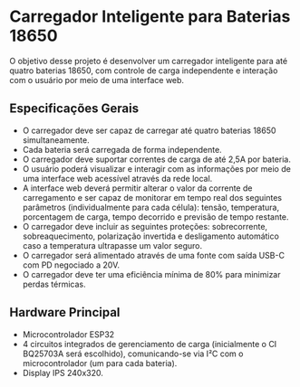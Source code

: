 # Carregador Inteligente para Baterias 18650

O objetivo desse projeto é desenvolver um carregador inteligente para até quatro baterias 18650, com controle de carga independente e interação com o usuário por meio de uma interface web.

## Especificações Gerais

- O carregador deve ser capaz de carregar até quatro baterias 18650 simultaneamente.
- Cada bateria será carregada de forma independente.
- O carregador deve suportar correntes de carga de até 2,5A por bateria.
- O usuário poderá visualizar e interagir com as informações por meio de uma interface web acessível através da rede local.
- A interface web deverá permitir alterar o valor da corrente de carregamento e ser capaz de monitorar em tempo real dos seguintes parâmetros (individualmente para cada célula): tensão, temperatura, porcentagem de carga, tempo decorrido e previsão de tempo restante.
- O carregador deve incluir as seguintes proteções: sobrecorrente, sobreaquecimento, polarização invertida e desligamento automático caso a temperatura ultrapasse um valor seguro.
- O carregador será alimentado através de uma fonte com saída USB-C com PD negociado a 20V.
- O carregador deve ter uma eficiência mínima de 80% para minimizar perdas térmicas.

## Hardware Principal

- Microcontrolador ESP32
- 4 circuitos integrados de gerenciamento de carga (inicialmente o CI BQ25703A será escolhido), comunicando-se via I²C com o microcontrolador (um para cada bateria).
- Display IPS 240x320.
